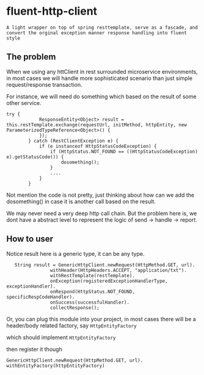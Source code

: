 # fluent-http-client
`A light wrapper on top of spring resttemplate, serve as a fascade, and convert the orginal exception manner response handling into fluent style`

## The problem
When we using any httClient in rest surrounded microservice environments, in most cases we will handle more sophisticated scenario than just simple request/response transaction.

For instance, we will need do something which based on the result of some other service.
```
try {
            ResponseEntity<Object> result = this.restTemplate.exchange(requestUrl, initMethod, httpEntity, new ParameterizedTypeReference<Object>() {
            });
        } catch (RestClientException e) {
            if (e instanceof HttpStatusCodeException) {
                if (HttpStatus.NOT_FOUND == ((HttpStatusCodeException) e).getStatusCode()) {
                    dosomething();
                }
                ....
            }
        }
```
Not mention the code is not pretty, just thinking about how can we add the dosomething() in case it is another call based on the result.

We may never need a very deep http call chain. But the problem here is, we dont have a abstract level to represent the logic of send -> handle -> report.


## How to user

Notice result here is a generic type, it can be any type.

```
   String result = GenericHttpClient.newRequest(HttpMethod.GET, url).
                withHeader(HttpHeaders.ACCEPT, "application/txt").
                withRestTemplate(restTemplate).
                onException(registeredExceptionHandlerType, exceptionHandler).
                onRespond(HttpStatus.NOT_FOUND, specificRespCodeHandler).
                onSuccess(successfulHandler).
                collectResponse();
```

Or, you can plug this module into your project, in most cases there will be a header/body related factory, say ```HttpEntityFactory```

which should implement ```HttpEntityFactory```

then register it though

```
GenericHttpClient.newRequest(HttpMethod.GET, url).
withEntityFactory(httpEntityFactory)
```
